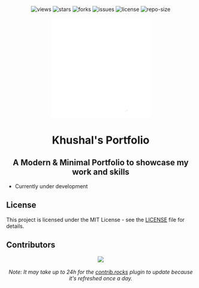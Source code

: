 <div align=center>

![views] ![stars] ![forks] ![issues] ![license] ![repo-size]

<picture>
  <source media="(prefers-color-scheme: dark)" srcset="./public/nextjs-light.svg">
  <source media="(prefers-color-scheme: light)" srcset="./public/nextjs-dark.svg">
  <img alt="Next.js" src="./public/nextjs-light.svg">
</picture>

# Khushal's Portfolio

## A Modern & Minimal Portfolio to showcase my work and skills

</div>

- Currently under development

## License

This project is licensed under the MIT License - see the [LICENSE](LICENSE) file for details.

## Contributors

<div align=center>

[![][contributors]][contributors-graph]

_Note: It may take up to 24h for the [contrib.rocks][contrib-rocks] plugin to update because it's refreshed once a day._

</div>

<!----------------------------------{ Labels }--------------------------------->

[views]: https://komarev.com/ghpvc/?username=portfolio&label=view%20counter&color=red&style=flat
[repo-size]: https://img.shields.io/github/repo-size/Khushal-ag/portfolio
[issues]: https://img.shields.io/github/issues-raw/Khushal-ag/portfolio
[license]: https://img.shields.io/github/license/Khushal-ag/portfolio
[forks]: https://img.shields.io/github/forks/Khushal-ag/portfolio?style=flat
[stars]: https://img.shields.io/github/stars/Khushal-ag/portfolio
[contributors]: https://contrib.rocks/image?repo=Khushal-ag/portfolio&max=500
[contributors-graph]: https://github.com/Khushal-ag/portfolio/graphs/contributors
[contrib-rocks]: https://contrib.rocks/preview?repo=Khushal-ag%2Fportfolio
